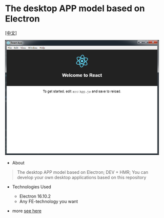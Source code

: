 # The desktop APP model based on Electron

[[中文]](README.md)


![](./img/main.png)


- About
> The desktop APP model based on Electron; DEV + HMR; 
  You can develop your own desktop applications based on this repository



- Technologies Used
  - Electron 16.10.2
  - Any FE-technology you want




- more
  [see here](https://www.jianshu.com/p/ea0852003209)